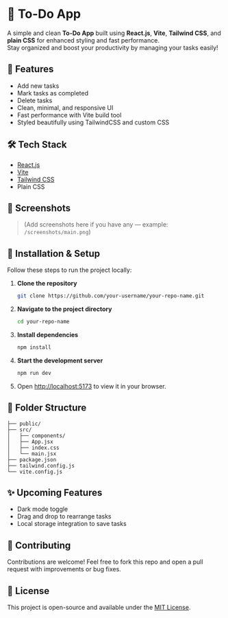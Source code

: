 # 📝 To-Do App

A simple and clean **To-Do App** built using **React.js**, **Vite**, **Tailwind CSS**, and **plain CSS** for enhanced styling and fast performance.  
Stay organized and boost your productivity by managing your tasks easily!

## 🚀 Features

- Add new tasks  
- Mark tasks as completed  
- Delete tasks  
- Clean, minimal, and responsive UI  
- Fast performance with Vite build tool  
- Styled beautifully using TailwindCSS and custom CSS

## 🛠️ Tech Stack

- [React.js](https://react.dev/)
- [Vite](https://vitejs.dev/)
- [Tailwind CSS](https://tailwindcss.com/)
- Plain CSS

## 📸 Screenshots

> (Add screenshots here if you have any — example: `/screenshots/main.png`)

## 📂 Installation & Setup

Follow these steps to run the project locally:

1. **Clone the repository**
   ```bash
   git clone https://github.com/your-username/your-repo-name.git
   ```

2. **Navigate to the project directory**
   ```bash
   cd your-repo-name
   ```

3. **Install dependencies**
   ```bash
   npm install
   ```

4. **Start the development server**
   ```bash
   npm run dev
   ```

5. Open [http://localhost:5173](http://localhost:5173) to view it in your browser.

## 🧩 Folder Structure

```
├── public/
├── src/
│   ├── components/
│   ├── App.jsx
│   ├── index.css
│   └── main.jsx
├── package.json
├── tailwind.config.js
└── vite.config.js
```

## ✨ Upcoming Features

- Dark mode toggle  
- Drag and drop to rearrange tasks  
- Local storage integration to save tasks

## 🤝 Contributing

Contributions are welcome! Feel free to fork this repo and open a pull request with improvements or bug fixes.

## 📜 License

This project is open-source and available under the [MIT License](LICENSE).
